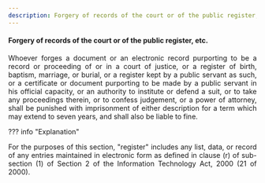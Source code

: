 ```yaml
---
description: Forgery of records of the court or of the public register, etc.
---
```


#### Forgery of records of the court or of the public register, etc.
<div style="text-align: justify">

Whoever forges a document or an electronic record purporting to be a record or proceeding of or in a court of justice, or a register of birth, baptism, marriage, or burial, or a register kept by a public servant as such, or a certificate or document purporting to be made by a public servant in his official capacity, or an authority to institute or defend a suit, or to take any proceedings therein, or to confess judgement, or a power of attorney, shall be punished with imprisonment of either description for a term which may extend to seven years, and shall also be liable to fine.

</div>

??? info "Explanation"
    <div style="text-align: justify"> For the purposes of this section, "register" includes any list, data, or record of any entries maintained in electronic form as defined in clause (r) of sub-section (1) of Section 2 of the Information Technology Act, 2000 (21 of 2000).

